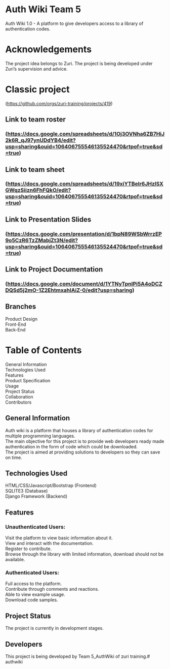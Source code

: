 # Auth Wiki Team 5
Auth Wiki 1.0 - A platform to give developers access to a library of authentication codes.


# Acknowledgements
The project idea belongs to Zuri. The project is being developed under Zuri’s supervision and advice.

# Classic project
(https://github.com/orgs/zuri-training/projects/419)

## Link to team roster
### (https://docs.google.com/spreadsheets/d/1Oj3OVNha6ZB7HiJ2k6R_qJ97ynUDdYB4/edit?usp=sharing&ouid=106406755546135524470&rtpof=true&sd=true)
## Link to team sheet
### (https://docs.google.com/spreadsheets/d/19xiYTBeIr6JHzlSXGWqzSiizn6FhFQkO/edit?usp=sharing&ouid=106406755546135524470&rtpof=true&sd=true)
## Link to Presentation Slides
### (https://docs.google.com/presentation/d/1bpN89WSbWrrzEP9o5CzR6TzZMabjZt3N/edit?usp=sharing&ouid=106406755546135524470&rtpof=true&sd=true)
## Link to Project Documentation
### (https://docs.google.com/document/d/1YTNyTpnIPi5A4oDCZDQSd5j2mO-1Z2EhtmxahlAiZ-0/edit?usp=sharing)

## Branches
Product Design <br />
Front-End <br />
Back-End <br />

# Table of Contents
General Information <br />
Technologies Used <br />
Features <br />
Product Specification <br />
Usage <br />
Project Status <br />
Collaboration <br />
Contributors <br />

## General Information
Auth wiki is a platform that houses a library of authentication codes for multiple programming languages.  <br />
The main objective for this project is to provide web developers ready made authentication in the form of code which could be downloaded.  <br />
The project is aimed at providing solutions to developers so they can save on time.

## Technologies Used
HTML/CSS/Javascript/Bootstrap (Frontend) <br />
SQLITE3 (Database) <br />
Django Framework (Backend) <br />

## Features
### Unauthenticated Users:
Visit the platform to view basic information about it. <br />
View and interact with the documentation. <br />
Register to contribute. <br />
Browse through the library with limited information, download should not be available. <br />

### Authenticated Users:
Full access to the platform. <br />
Contribute through comments and reactions. <br />
Able to view example usage. <br />
Download code samples. <br />


## Project Status
The project is currently in development stages.


## Developers
This project is being developed by Team 5_AuthWiki of zuri training.# authwiki
